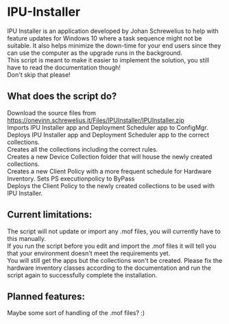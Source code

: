# IPU-Installer

IPU Installer is an application developed by Johan Schrewelius to help with feature updates for Windows 10 where a task sequence might not be suitable. It also helps minimize the down-time for your end users since they can use the computer as the upgrade runs in the background.\
This script is meant to make it easier to implement the solution, you still have to read the documentation though!\
Don't skip that please!

## What does the script do?
Download the source files from https://onevinn.schrewelius.it/Files/IPUInstaller/IPUInstaller.zip  
Imports IPU Installer app and Deployment Scheduler app to ConfigMgr.\
Deploys IPU Installer app and Deployment Scheduler app to the correct collections.\
Creates all the collections including the correct rules.\
Creates a new Device Collection folder that will house the newly created collections.\
Creates a new Client Policy with a more frequent schedule for Hardware Inventory. Sets PS executionpolicy to ByPass\
Deploys the Client Policy to the newly created collections to be used with IPU Installer.

## Current limitations:
The script will not update or import any .mof files, you will currently have to this manually.\
If you run the script before you edit and import the .mof files it will tell you that your environment doesn't meet the requirements yet.  
You will still get the apps but the collections won't be created. Please fix the hardware inventory classes according to the documentation and run the script again to successfully complete the installation.

## Planned features:
Maybe some sort of handling of the .mof files? :)
